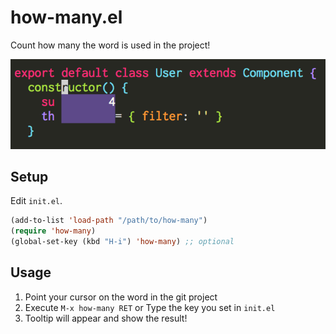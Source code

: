 # how-many.el

Count how many the word is used in the project!

![image](./images/image.png)

## Setup

Edit `init.el`.

```el
(add-to-list 'load-path "/path/to/how-many")
(require 'how-many)
(global-set-key (kbd "H-i") 'how-many) ;; optional
```

## Usage

1. Point your cursor on the word in the git project
2. Execute `M-x how-many RET` or Type the key you set in `init.el`
3. Tooltip will appear and show the result!
